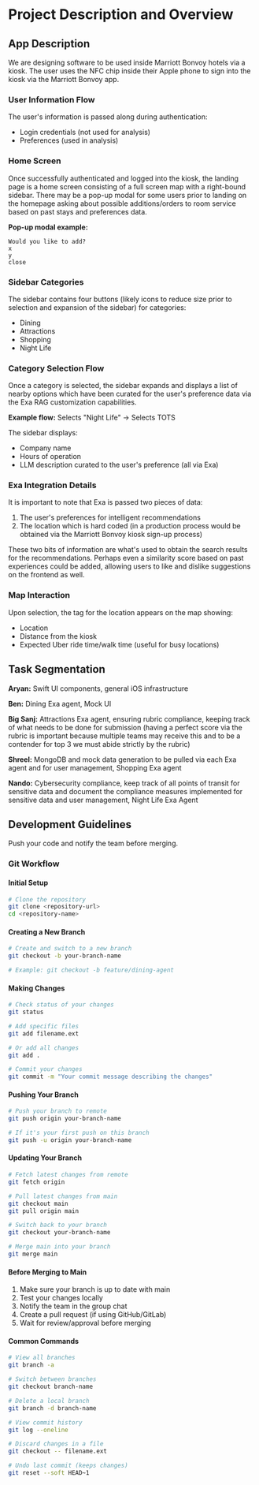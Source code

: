 # Project Description and Overview

## App Description

We are designing software to be used inside Marriott Bonvoy hotels via a kiosk. The user uses the NFC chip inside their Apple phone to sign into the kiosk via the Marriott Bonvoy app.

### User Information Flow
The user's information is passed along during authentication:
- Login credentials (not used for analysis)
- Preferences (used in analysis)

### Home Screen
Once successfully authenticated and logged into the kiosk, the landing page is a home screen consisting of a full screen map with a right-bound sidebar. There may be a pop-up modal for some users prior to landing on the homepage asking about possible additions/orders to room service based on past stays and preferences data.

**Pop-up modal example:**
```
Would you like to add?
x
y
close
```

### Sidebar Categories
The sidebar contains four buttons (likely icons to reduce size prior to selection and expansion of the sidebar) for categories:
- Dining
- Attractions
- Shopping
- Night Life

### Category Selection Flow
Once a category is selected, the sidebar expands and displays a list of nearby options which have been curated for the user's preference data via the Exa RAG customization capabilities.

**Example flow:**
Selects "Night Life" → Selects TOTS

The sidebar displays:
- Company name
- Hours of operation
- LLM description curated to the user's preference (all via Exa)

### Exa Integration Details
It is important to note that Exa is passed two pieces of data:
1. The user's preferences for intelligent recommendations
2. The location which is hard coded (in a production process would be obtained via the Marriott Bonvoy kiosk sign-up process)

These two bits of information are what's used to obtain the search results for the recommendations. Perhaps even a similarity score based on past experiences could be added, allowing users to like and dislike suggestions on the frontend as well.

### Map Interaction
Upon selection, the tag for the location appears on the map showing:
- Location
- Distance from the kiosk
- Expected Uber ride time/walk time (useful for busy locations)

## Task Segmentation

**Aryan:** Swift UI components, general iOS infrastructure

**Ben:** Dining Exa agent, Mock UI

**Big Sanj:** Attractions Exa agent, ensuring rubric compliance, keeping track of what needs to be done for submission (having a perfect score via the rubric is important because multiple teams may receive this and to be a contender for top 3 we must abide strictly by the rubric)

**Shreel:** MongoDB and mock data generation to be pulled via each Exa agent and for user management, Shopping Exa agent

**Nando:** Cybersecurity compliance, keep track of all points of transit for sensitive data and document the compliance measures implemented for sensitive data and user management, Night Life Exa Agent

## Development Guidelines

Push your code and notify the team before merging.

### Git Workflow

#### Initial Setup
```bash
# Clone the repository
git clone <repository-url>
cd <repository-name>
```

#### Creating a New Branch
```bash
# Create and switch to a new branch
git checkout -b your-branch-name

# Example: git checkout -b feature/dining-agent
```

#### Making Changes
```bash
# Check status of your changes
git status

# Add specific files
git add filename.ext

# Or add all changes
git add .

# Commit your changes
git commit -m "Your commit message describing the changes"
```

#### Pushing Your Branch
```bash
# Push your branch to remote
git push origin your-branch-name

# If it's your first push on this branch
git push -u origin your-branch-name
```

#### Updating Your Branch
```bash
# Fetch latest changes from remote
git fetch origin

# Pull latest changes from main
git checkout main
git pull origin main

# Switch back to your branch
git checkout your-branch-name

# Merge main into your branch
git merge main
```

#### Before Merging to Main
1. Make sure your branch is up to date with main
2. Test your changes locally
3. Notify the team in the group chat
4. Create a pull request (if using GitHub/GitLab)
5. Wait for review/approval before merging

#### Common Commands
```bash
# View all branches
git branch -a

# Switch between branches
git checkout branch-name

# Delete a local branch
git branch -d branch-name

# View commit history
git log --oneline

# Discard changes in a file
git checkout -- filename.ext

# Undo last commit (keeps changes)
git reset --soft HEAD~1
```